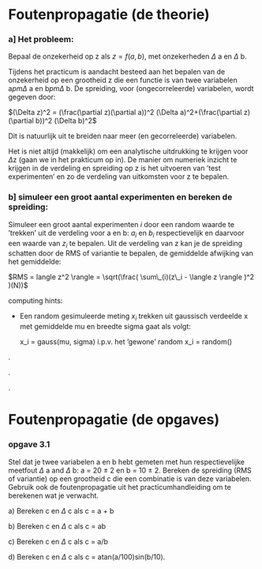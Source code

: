 # Foutenpropagatie (de theorie)

### a] Het probleem:
Bepaal de onzekerheid op z als $z=f(a,b)$, met onzekerheden $\Delta$ a en $\Delta$ b.

Tijdens het practicum is aandacht besteed aan het bepalen van de onzekerheid 
op een grootheid z die een functie is van twee variabelen a$pm \Delta$ a en b$pm \Delta$ b. 
De spreiding, voor (ongecorreleerde) variabelen, wordt gegeven door:

$(\Delta z)^2 = (\frac(\partial z)(\partial a))^2 (\Delta a)^2+(\frac(\partial z)(\partial b))^2 (\Delta b)^2$

Dit is natuurlijk uit te breiden naar meer (en gecorreleerde) variabelen. 

Het is niet altijd (makkelijk) om een analytische uitdrukking te krijgen voor $\Delta$z (gaan we 
in het prakticum op in). De manier om numeriek inzicht te krijgen in de verdeling en spreiding 
op z is het uitvoeren van ’test experimenten’ en zo de verdeling van uitkomsten voor z te bepalen.

### b] simuleer een groot aantal experimenten en bereken de spreiding:

Simuleer een groot aantal experimenten $i$ door een random waarde te ’trekken’ uit de verdeling voor a en 
b: $a_i$ en $b_i$ respectievelijk en daarvoor een waarde van $z_i$ te bepalen. Uit de verdeling van z 
kan je de spreiding schatten door de RMS of variantie te bepalen, de gemiddelde afwijking van het gemiddelde:

$RMS = langle z^2 \rangle  = \sqrt(\frac( \sum\_(i)(z\_i - \langle z \rangle )^2 )(N))$

computing hints: 

   * Een random gesimuleerde meting $x_i$ trekken uit gaussisch verdeelde x met gemiddelde mu 
     en breedte sigma gaat als volgt: 

       x_i = gauss(mu, sigma) i.p.v. het ’gewone’ random x_i = random()

.

.

.

# Foutenpropagatie (de opgaves)

### opgave 3.1
Stel dat je twee variabelen a en b hebt gemeten met hun respectievelijke meetfout $\Delta$ a and $\Delta$ b: 
a = 20 $\pm$ 2 en b = 10 $\pm$ 2. Bereken de spreiding (RMS of variantie) op een grootheid c die een combinatie 
is van deze variabelen. Gebruik ook de foutenpropagatie uit het practicumhandleiding om te berekenen wat je 
verwacht.

  a) Bereken c en $\Delta$ c als c = a + b

  b) Bereken c en $\Delta$ c als c = ab 

  c) Bereken c en $\Delta$ c als c = a/b 

  d) Bereken c en $\Delta$ c als c = atan(a/100)sin(b/10).





